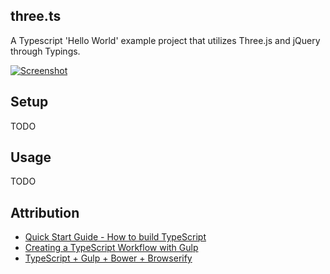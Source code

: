three.ts
---

A Typescript 'Hello World' example project that utilizes Three.js and jQuery through Typings.

[![Screenshot](http://three-ts.selby.io/screenshot.png)](http://three-ts.selby.io)

## Setup

TODO

## Usage

TODO

## Attribution

- [Quick Start Guide - How to build TypeScript](https://www.typescriptlang.org/docs/handbook/gulp.html)
- [Creating a TypeScript Workflow with Gulp](http://weblogs.asp.net/dwahlin/creating-a-typescript-workflow-with-gulp)
- [TypeScript + Gulp + Bower + Browserify](http://www.davidkudera.com/2015/02/28/typescript-gulp-bower-browserify/)
